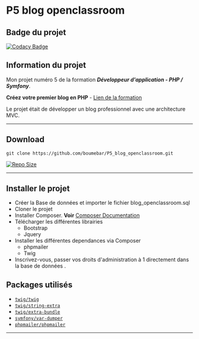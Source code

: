 # P5 blog openclassroom

## Badge du projet 

[![Codacy Badge](https://app.codacy.com/project/badge/Grade/859946fb40d34a50879fbc90ac9bee62)](https://www.codacy.com/gh/boumebar/P5_blog_openclassroom/dashboard?utm_source=github.com&amp;utm_medium=referral&amp;utm_content=boumebar/P5_blog_openclassroom&amp;utm_campaign=Badge_Grade)

## Information du projet 

Mon projet numéro 5 de la formation ***Développeur d'application - PHP / Symfony***.

**Créez votre premier blog en PHP** - [Lien de la formation](https://openclassrooms.com/fr/paths/59-developpeur-dapplication-php-symfony)
  
Le projet était de développer un blog professionnel avec une architecture MVC.

----- 

 

## Download

`git clone https://github.com/boumebar/P5_blog_openclassroom.git`  
  
[![Repo Size](https://img.shields.io/github/repo-size/boumebar/P5_blog_openclassroom.svg?label=Repo+Size)](https://github.com/boumebar/P5_blog_openclassroom/tree/main)

---
## Installer le projet 

*   Créer la Base de données et importer le fichier blog_openclassroom.sql
*   Cloner le projet
*   Installer Composer. **Voir** [Composer Documentation](https://getcomposer.org/download/)
*   Télécharger les différentes librairies
    *   Bootstrap
    *   Jquery
*   Installer les différentes dependances via Composer 
    *   phpmailer
    *   Twig
*   Inscrivez-vous, passer vos droits d'administration à 1 directement dans la base de données . 

## Packages utilisés

- [`twig/twig`](https://packagist.org/packages/twig/twig)
- [`twig/string-extra`](https://packagist.org/packages/twig/string-extra)
- [`twig/extra-bundle`](https://packagist.org/packages/twig/extra-bundle)
- [`symfony/var-dumper`](https://packagist.org/packages/symfony/var-dumper)
- [`phpmailer/phpmailer`](https://packagist.org/packages/phpmailer/phpmailer)
-----
